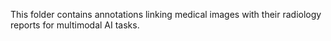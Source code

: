 This folder contains annotations linking medical images with their radiology reports for multimodal AI tasks.
